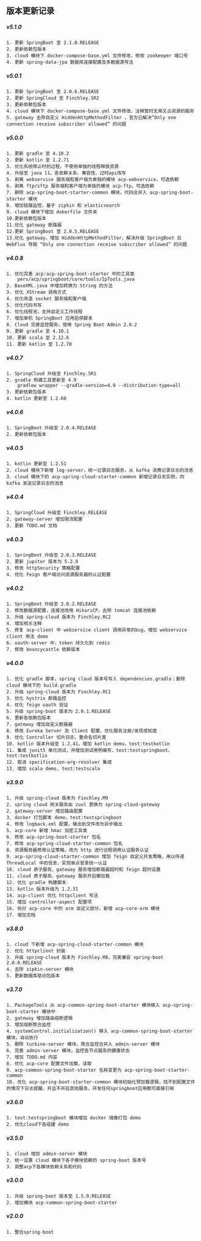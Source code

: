 ## 版本更新记录
##### v5.1.0
    1. 更新 SpringBoot 至 2.1.0.RELEASE
    2. 更新依赖包版本
    3. cloud 模块下 docker-compose-base.yml 文件修改，修改 zookeeper 端口号
    4. 更新 spring-data-jpa 数据库连接配置及多数据源写法
##### v5.0.1
    1. 更新 SpringBoot 至 2.0.6.RELEASE
    2. 更新 SpringCloud 至 Finchley.SR2
    3. 更新依赖包版本
    4. cloud 模块下 docker-compose-base.yml 文件修改，注释暂时无用又占资源的服务
    5. gateway 去除自定义 HiddenHttpMethodFilter ，官方已解决“Only one connection receive subscriber allowed” 的问题
##### v5.0.0
    1. 更新 gradle 至 4.10.2
    2. 更新 kotlin 至 1.2.71
    3. 优化系统停止时的过程，不使用单独的线程释放资源
    4. 升级至 java 11，各依赖关系、兼容性、过时api改写
    5. 剥离 webservice 服务端和客户端为单独的模块 acp-webservice，可选依赖
    6. 剥离 ftp/sftp 服务端和客户端为单独的模块 acp-ftp，可选依赖
    7. 删除 acp-spring-boot-starter-common 模块，代码合并入 acp-spring-boot-starter 模块
    8. 增加链路监控，基于 zipkin 和 elasticsearch
    9. cloud 模块下增加 dokerfile 文件夹
    10.更新依赖包版本
    11.优化 gateway 断路器
    12.更新 SpringBoot 至 2.0.5.RELEASE
    13.优化 gateway，增加 HiddenHttpMethodFilter，解决升级 SpringBoot 后 WebFlux 导致 “Only one connection receive subscriber allowed” 的问题
##### v4.0.8
    1. 优化完善 acp:acp-spring-boot-starter 中的工具类
        pers/acp/springboot/core/tools/IpTools.java
    2. BaseXML.java 中增加转换为 String 的方法
    3. 优化 XStream 调用方式
    4. 优化改造 socket 服务端和客户端
    5. 优化代码书写
    6. 优化线程池，支持自定义工作线程
    7. 增加单机 SpringBoot 应用启停脚本
    8. Cloud 完善监控服务，使用 Spring Boot Admin 2.0.2
    9. 更新 gradle 至 4.10.1
    10. 更新 scala 至 2.12.6
    11. 更新 kotlin 至 1.2.70
##### v4.0.7
    1. SpringCloud 升级至 Finchley.SR1
    2. gradle 构建工具更新至 4.9
        gradlew wrapper --gradle-version=4.9 --distribution-type=all
    3. 更新依赖包版本
    4. kotlin 更新至 1.2.60
##### v4.0.6
    1. SpringBoot 升级至 2.0.4.RELEASE
    2. 更新依赖包版本
##### v4.0.5
    1. kotlin 更新至 1.2.51
    2. cloud 模块下新增 log-server，统一记录日志服务，从 kafka 消费记录日志的消息
    3. cloud 模块下的 acp-spring-cloud-starter-common 新增记录日志实例，向 kafka 发送记录日志的消息
##### v4.0.4
    1. SpringCloud 升级至 Finchley.RELEASE
    2. gateway-server 增加限流配置
    3. 更新 TODO.md 文档
##### v4.0.3
    1. SpringBoot 升级至 2.0.3.RELEASE
    2. 更新 jupiter 版本为 5.2.0
    3. 修改 httpSecurity 策略配置
    4. 优化 Feign 客户端访问资源服务器的认证配置
##### v4.0.2
    1. SpringBoot 升级至 2.0.2.RELEASE
    2. 修改数据源配置，连接池改用 HikariCP，去除 tomcat 连接池依赖
    3. 升级 spring-cloud 版本为 Finchley.RC2
    4. 增加相关注释
    5. 修复 acp-client 中 webservice client 调用异常的bug，增加 webservice client 用法 demo
    6. oauth-server 中，token 持久化到 redis
    7. 修改 bouncycastle 依赖版本
##### v4.0.0
    1. 优化 gradle 脚本，spring cloud 版本号写入 dependencies.gradle；删除 cloud 模块下的 build.gradle
    2. 升级 spring-cloud 版本为 Finchley.RC1
    3. 优化 hystrix 断路监控
    4. 优化 feign oauth 验证
    5. 升级 spring-boot 版本为 2.0.1.RELEASE
    6. 更新各依赖包版本
    7. gateway 增加自定义断路器
    8. 修改 Eureka Server 及 Client 配置，优化服务注册/发现感知度
    9. 优化 Controller 切片日志，重命名切片类
    10. kotlin 版本升级至 1.2.41，增加 kotlin demo，test:testkotlin
    11. 集成 junit5 单元测试，并增加测试用例编写，test:testspringboot、test:testkotlin
    12. 取消 specification-arg-resolver 集成
    13. 增加 scala demo, test:testscala
##### v3.9.0
    1. 升级 spring-cloud 版本为 Finchley.M9
    2. spring cloud 网关服务由 zuul 更换为 spring-cloud-gateway
    2. gateway-server 增加路由配置
    3. docker 打包脚本 demo，test:testspringboot
    4. 修改 logback.xml 配置，输出到文件改为异步输出
    5. acp-core 新增 hmac 加密工具类
    6. 修改 acp-spring-boot-starter 包名
    7. 修改 acp-spring-cloud-starter-common 包名
    8. 资源服务器修改认证策略，改为 http 进行远程调用认证服务认证
    9. acp-spring-cloud-starter-common 增加 feign 自定义并发策略，用以传递 ThreadLocal 中的信息，实现单点登录统一认证
    10. cloud 原子服务、gateway 服务增加断路器超时和 feign 超时设置
    11. cloud 原子服务、gateway 服务开启懒加载
    12. 优化 gradle 构建脚本
    13. kotlin 版本升级为 1.2.31
    14. acp-client 优化 httpclient 写法
    15. 增加 controller-aspect 配置项
    16. 拆分 acp-core 中的 orm 自定义部分，新增 acp-core-orm 模块
    17. 增加文档
##### v3.8.0
    1. cloud 下新增 acp-spring-cloud-starter-common 模块
    2. 优化 httpclient 封装
    3. 升级 spring-cloud 版本为 Finchley.M8，完美兼容 spring-boot 2.0.0.RELEASE
    4. 去除 zipkin-server 模块
    5. 更新数据库驱动包版本
##### v3.7.0
    1. PackageTools 从 acp-common-spring-boot-starter 模块移入 acp-spring-boot-starter 模块中
    2. gateway 增加路由熔断逻辑
    3. 增加熔断聚合监控
    4. systemControl.initialization() 移入 acp-common-spring-boot-starter 模块，自动执行
    5. 删除 turbine-server 模块，聚合监控合并入 admin-server 模块
    6. 完善 admin-server 模块，监控各节点服务的健康状态
    7. 增加 TODO.md 内容
    8. 优化 acp-core 配置文件加载、读取
    9. acp-common-spring-boot-starter 名称变更为 acp-spring-boot-starter-common
    10. 优化 acp-spring-boot-starter-common 模块初始化预加载逻辑，找不到配置文件的情况下日志提醒，并且不开启其他服务，开发任何springboot应用都可直接引用
##### v3.6.0
    1. test:testspringboot 模块增加 docker 镜像打包 demo
    2. 优化cloud下各组建 demo
##### v3.5.0
    1. cloud 增加 admin-server 模块
    2. 统一设置 cloud 模块下各子模块依赖的 spring-boot 版本号
    3. 调整acp下各模块依赖关系和代码
##### v3.0.0
    1. 升级 spring-boot 版本至 1.5.9.RELEASE
    2. 增加模块 acp-common-spring-boot-starter
##### v2.0.0
    1. 整合spring-boot